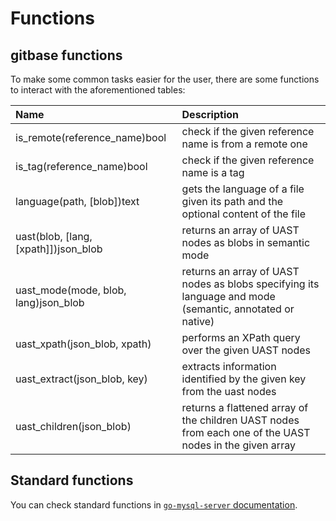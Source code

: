 # Functions

## gitbase functions

To make some common tasks easier for the user, there are some functions to interact with the aforementioned tables:

|     Name     |                                               Description                                                                      |
|:-------------|:-------------------------------------------------------------------------------------------------------------------------------|
|is_remote(reference_name)bool| check if the given reference name is from a remote one                                                          |
|is_tag(reference_name)bool| check if the given reference name is a tag                                                                         |
|language(path, [blob])text| gets the language of a file given its path and the optional content of the file                                    |
|uast(blob, [lang, [xpath]])json_blob| returns an array of UAST nodes as blobs in semantic mode                                                 |
|uast_mode(mode, blob, lang)json_blob| returns an array of UAST nodes as blobs specifying its language and mode (semantic, annotated or native) |
|uast_xpath(json_blob, xpath)| performs an XPath query over the given UAST nodes                                                                |
|uast_extract(json_blob, key)| extracts information identified by the given key from the uast nodes                                             |
|uast_children(json_blob)| returns a flattened array of the children UAST nodes from each one of the UAST nodes in the given array              |

## Standard functions

You can check standard functions in [`go-mysql-server` documentation](https://github.com/src-d/go-mysql-server/tree/be1c47e16d43092379bb5ffe9c06ec5afcd58d4e#custom-functions).

